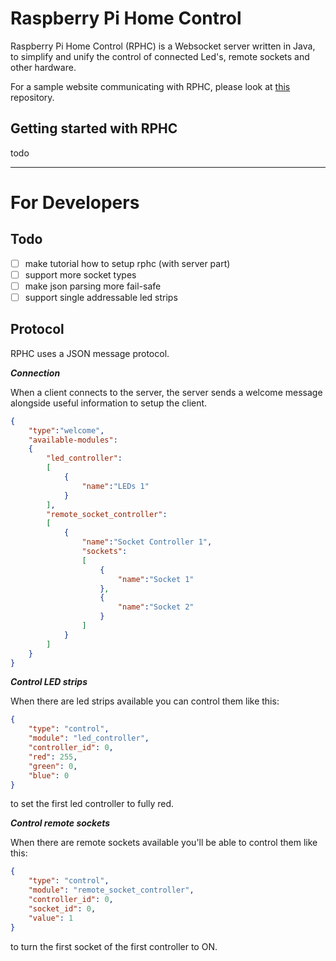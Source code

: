 # Raspberry Pi Home Control

Raspberry Pi Home Control (RPHC) is a Websocket server written in Java, to simplify and unify
the control of connected Led's, remote sockets and other hardware.

For a sample website communicating with RPHC, please look at [this](https://github.com/mprahlkamps/rphc-website)
repository.

## Getting started with RPHC

todo

---

# For Developers

## Todo

- [ ] make tutorial how to setup rphc (with server part)
- [ ] support more socket types
- [ ] make json parsing more fail-safe
- [ ] support single addressable led strips

## Protocol

RPHC uses a JSON message protocol.

**_Connection_**

When a client connects to the server, the server sends a welcome message alongside
useful information to setup the client.

``` json
{
    "type":"welcome",
    "available-modules":
    {
        "led_controller":
        [
            {
                "name":"LEDs 1"
            }
        ],
        "remote_socket_controller":
        [
            {
                "name":"Socket Controller 1",
                "sockets":
                [
                    {
                        "name":"Socket 1"
                    },
                    {
                        "name":"Socket 2"
                    }
                ]
            }
        ]
    }
}
```

**_Control LED strips_**

When there are led strips available you can control them like this:

``` json
{
    "type": "control",
    "module": "led_controller",
    "controller_id": 0,
    "red": 255,
    "green": 0,
    "blue": 0
}
```

to set the first led controller to fully red.

**_Control remote sockets_**

When there are remote sockets available you'll be able to control them like this:

``` json
{
    "type": "control",
    "module": "remote_socket_controller",
    "controller_id": 0,
    "socket_id": 0,
    "value": 1
}
```

to turn the first socket of the first controller to ON.